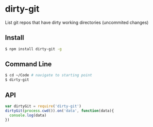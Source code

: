 dirty-git
===

List git repos that have dirty working directories (uncommited changes)

## Install

```bash
$ npm install dirty-git -g
```

## Command Line

```bash
$ cd ~/Code # navigate to starting point
$ dirty-git
```

## API

```js
var dirtyGit = require('dirty-git')
dirtyGit(process.cwd()).on('data', function(data){
  console.log(data)
})
```